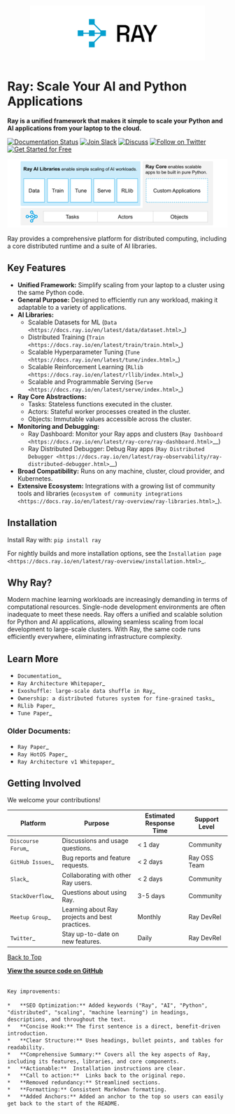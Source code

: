 <div align="center">
  <img src="https://github.com/ray-project/ray/raw/master/doc/source/images/ray_header_logo.png" alt="Ray Logo" width="400"/>
</div>

# Ray: Scale Your AI and Python Applications

**Ray is a unified framework that makes it simple to scale your Python and AI applications from your laptop to the cloud.**

[![Documentation Status](https://readthedocs.org/projects/ray/badge/?version=master)](http://docs.ray.io/en/master/?badge=master)
[![Join Slack](https://img.shields.io/badge/Ray-Join%20Slack-blue)](https://www.ray.io/join-slack)
[![Discuss](https://img.shields.io/badge/Discuss-Ask%20Questions-blue)](https://discuss.ray.io/)
[![Follow on Twitter](https://img.shields.io/twitter/follow/raydistributed.svg?style=social&logo=twitter)](https://x.com/raydistributed)
[![Get Started for Free](https://img.shields.io/badge/Get_started_for_free-3C8AE9?logo=data%3Aimage%2Fpng%3Bbase64%2CiVBORw0KGgoAAAANSUhEUgAAABAAAAAQCAYAAAAf8%2F9hAAAAAXNSR0IArs4c6QAAAERlWElmTU0AKgAAAAgAAYdpAAQAAAABAAAAGgAAAAAAA6ABAAMAAAABAAEAAKACAAQAAAABAAAAEKADAAQAAAABAAAAEAAAAAA0VXHyAAABKElEQVQ4Ea2TvWoCQRRGnWCVWChIIlikC9hpJdikSbGgaONbpAoY8gKBdAGfwkfwKQypLQ1sEGyMYhN1Pd%2B6A8PqwBZeOHt%2FvsvMnd3ZXBRFPQjBZ9K6OY8ZxF%2B0IYw9PW3qz8aY6lk92bZ%2BVqSI3oC9T7%2FyCVnrF1ngj93us%2B540sf5BrCDfw9b6jJ5lx%2FyjtGKBBXc3cnqx0INN4ImbI%2Bl%2BPnI8zWfFEr4chLLrWHCp9OO9j19Kbc91HX0zzzBO8EbLK2Iv4ZvNO3is3h6jb%2BCwO0iL8AaWqB7ILPTxq3kDypqvBuYuwswqo6wgYJbT8XxBPZ8KS1TepkFdC79TAHHce%2F7LbVioi3wEfTpmeKtPRGEeoldSP%2FOeoEftpP4BRbgXrYZefsAI%2BP9JU7ImyEAAAAASUVORK5CYII%3D)](https://www.anyscale.com/ray-on-anyscale?utm_source=github&utm_medium=ray_readme&utm_campaign=get_started_badge)

<img src="https://github.com/ray-project/ray/raw/master/doc/source/images/what-is-ray-padded.svg" alt="What is Ray" width="700"/>

Ray provides a comprehensive platform for distributed computing, including a core distributed runtime and a suite of AI libraries.

## Key Features

*   **Unified Framework:** Simplify scaling from your laptop to a cluster using the same Python code.
*   **General Purpose:** Designed to efficiently run any workload, making it adaptable to a variety of applications.
*   **AI Libraries:**
    *   Scalable Datasets for ML (`Data <https://docs.ray.io/en/latest/data/dataset.html>`_)
    *   Distributed Training (`Train <https://docs.ray.io/en/latest/train/train.html>`_)
    *   Scalable Hyperparameter Tuning (`Tune <https://docs.ray.io/en/latest/tune/index.html>`_)
    *   Scalable Reinforcement Learning (`RLlib <https://docs.ray.io/en/latest/rllib/index.html>`_)
    *   Scalable and Programmable Serving (`Serve <https://docs.ray.io/en/latest/serve/index.html>`_)
*   **Ray Core Abstractions:**
    *   Tasks: Stateless functions executed in the cluster.
    *   Actors: Stateful worker processes created in the cluster.
    *   Objects: Immutable values accessible across the cluster.
*   **Monitoring and Debugging:**
    *   Ray Dashboard: Monitor your Ray apps and clusters (`Ray Dashboard <https://docs.ray.io/en/latest/ray-core/ray-dashboard.html>`__)
    *   Ray Distributed Debugger: Debug Ray apps (`Ray Distributed Debugger <https://docs.ray.io/en/latest/ray-observability/ray-distributed-debugger.html>`__)
*   **Broad Compatibility:** Runs on any machine, cluster, cloud provider, and Kubernetes.
*   **Extensive Ecosystem:** Integrations with a growing list of community tools and libraries (`ecosystem of community integrations <https://docs.ray.io/en/latest/ray-overview/ray-libraries.html>`_).

## Installation

Install Ray with: `pip install ray`

For nightly builds and more installation options, see the `Installation page <https://docs.ray.io/en/latest/ray-overview/installation.html>`_.

## Why Ray?

Modern machine learning workloads are increasingly demanding in terms of computational resources. Single-node development environments are often inadequate to meet these needs. Ray offers a unified and scalable solution for Python and AI applications, allowing seamless scaling from local development to large-scale clusters. With Ray, the same code runs efficiently everywhere, eliminating infrastructure complexity.

## Learn More

*   `Documentation`_
*   `Ray Architecture Whitepaper`_
*   `Exoshuffle: large-scale data shuffle in Ray`_
*   `Ownership: a distributed futures system for fine-grained tasks`_
*   `RLlib Paper`_
*   `Tune Paper`_

### Older Documents:
*   `Ray Paper`_
*   `Ray HotOS Paper`_
*   `Ray Architecture v1 Whitepaper`_

## Getting Involved

We welcome your contributions!

| Platform           | Purpose                                  | Estimated Response Time | Support Level |
| ------------------ | ---------------------------------------- | ----------------------- | ------------- |
| `Discourse Forum`_ | Discussions and usage questions.          | < 1 day                 | Community     |
| `GitHub Issues`_   | Bug reports and feature requests.        | < 2 days                | Ray OSS Team  |
| `Slack`_           | Collaborating with other Ray users.       | < 2 days                | Community     |
| `StackOverflow`_   | Questions about using Ray.             | 3-5 days                | Community     |
| `Meetup Group`_    | Learning about Ray projects and best practices. | Monthly                 | Ray DevRel    |
| `Twitter`_         | Stay up-to-date on new features.          | Daily                   | Ray DevRel    |

[Back to Top](#ray-scale-your-ai-and-python-applications)

**[View the source code on GitHub](https://github.com/ray-project/ray)**

```

Key improvements:

*   **SEO Optimization:** Added keywords ("Ray", "AI", "Python", "distributed", "scaling", "machine learning") in headings, descriptions, and throughout the text.
*   **Concise Hook:** The first sentence is a direct, benefit-driven introduction.
*   **Clear Structure:** Uses headings, bullet points, and tables for readability.
*   **Comprehensive Summary:** Covers all the key aspects of Ray, including its features, libraries, and core components.
*   **Actionable:**  Installation instructions are clear.
*   **Call to action:**  Links back to the original repo.
*   **Removed redundancy:** Streamlined sections.
*   **Formatting:** Consistent Markdown formatting.
*   **Added Anchors:** Added an anchor to the top so users can easily get back to the start of the README.